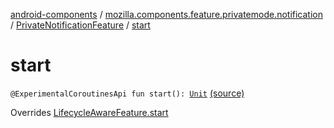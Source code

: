 [android-components](../../index.md) / [mozilla.components.feature.privatemode.notification](../index.md) / [PrivateNotificationFeature](index.md) / [start](./start.md)

# start

`@ExperimentalCoroutinesApi fun start(): `[`Unit`](https://kotlinlang.org/api/latest/jvm/stdlib/kotlin/-unit/index.html) [(source)](https://github.com/mozilla-mobile/android-components/blob/master/components/feature/privatemode/src/main/java/mozilla/components/feature/privatemode/notification/PrivateNotificationFeature.kt#L37)

Overrides [LifecycleAwareFeature.start](../../mozilla.components.support.base.feature/-lifecycle-aware-feature/start.md)

